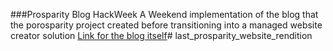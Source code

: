 ###Prosparity Blog HackWeek 
A Weekend implementation of the blog that the porosparity project created before transitioning into a managed website creator solution 
[Link for the blog itself](prosparity-98b7f.web.app/blog)# last_prosparity_website_rendition
